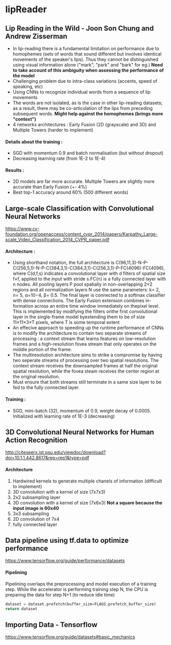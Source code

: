 # lipReader

## Lip Reading in the Wild - Joon Son Chung and Andrew Zisserman
* In lip-reading there is a fundamental limitation on performance due to homophemes (sets of words that sound different but involves identical movements of the speaker's lips). Thus they cannot be distinguished using visual information alone ("mark", "park" and "bark" for eg.) **Need to take account of this ambiguity when assessing the performance of the model**
* Challenging problem due to intra-class variations (accents, speed of speaking, etc)
* Using CNNs to recognize individual words from a sequence of lip movements
* The words are not isolated, as is the case in other lip-reading datasets; as a result, there may be co-articulation of the lips from preceding subsequent words. **Might help against the homophemes (brings more "context")**
* 4 networks architectures : Early Fusion (2D (grayscale) and 3D) and Multiple Towers (harder to implement)

#### Details about the training :
* SGD with momentum 0.9 and batch normalisation (but without dropout)
* Decreasing learning rate (from 1E-2 to 1E-4)

#### Results :
* 2D models are far more accurate. Multiple Towers are slightly more accurate than Early Fusion (+- 4%)
* Best top-1 accuracy around 60% (500 different words)

## Large-scale Classification with Convolutional Neural Networks 
https://www.cv-foundation.org/openaccess/content_cvpr_2014/papers/Karpathy_Large-scale_Video_Classification_2014_CVPR_paper.pdf

#### Architecture :
 * Using shorthand notation, the full architecture is C(96,11,3)-N-P-C(256,5,1)-N-P-C(384,3,1)-C(384,3,1)-C(256,3,1)-P-FC(4096)-FC(4096), where C(d,f,s) indicates a convolutional layer with d filters of spatial size f×f, applied to the input with stride s.FC(n) is a fully connected layer with n nodes. All pooling layers P pool spatially in non-overlapping 2×2 regions and all normalization layers N use the same parameters: k= 2, n= 5, α=10−4, β= 0.5. The final layer is connected to a softmax classifier with dense connections.
 The Early Fusion extension combines in-formation across an entire time window immediately on thepixel level. This is implemented by modifying the filters onthe first convolutional layer in the single-frame model byextending them to be of size 11×11×3×T pixels, where T is some  temporal extent 
 * An effecive approach to speeding up the runtime performance of CNNs is to modify the architecture to contain two separate streams of processing : a context stream that learns features on low-resolution frames and a high-resolution fovea stream that only operates on the middle portion of the frame.
 * The multiresolution architecture aims to strike a compromise by having two seperate streams of processing over two spatial resolutions. The context stream receives the downsampled frames at half the original spatial resolution, while the fovea steam receives the center region at the original resolution.
 * Must ensure that both streams still terminate in a same size layer to be fed to the fully connected layer.

#### Training :
 * SGD, mini-batch (32), momentum of 0.9, weight decay of 0.0005. Initialized with learning rate of 1E-3 (decreasing)

## 3D Convolutional Neural Networks for Human Action Recognition
http://citeseerx.ist.psu.edu/viewdoc/download?doi=10.1.1.442.8617&rep=rep1&type=pdf

#### Architecture
 1. Hardwired kernels to generate multiple chanels of information (difficult to implement)
 2. 3D convolution with a kernel of size (7x7x3)
 3. 2x2 subsampling layer
 4. 3D convolution with a kernel of size (7x6x3) **Not a square because the input image is 60x40**
 5. 3x3 subsampling
 6. 2D convolution of 7x4
 7. fully connected layer

## Data pipeline using tf.data to optimize performance
https://www.tensorflow.org/guide/performance/datasets

#### Pipelining
Pipelining overlaps the preprocessing and model execution of a training step. While the accelerator is performing training step N, the CPU is preparing the data for step N+1 (to reduce idle time)
```python
dataset = dataset.prefetch(buffer_size=FLAGS.prefetch_buffer_size)
return dataset
```

## Importing Data - Tensorflow
https://www.tensorflow.org/guide/datasets#basic_mechanics
